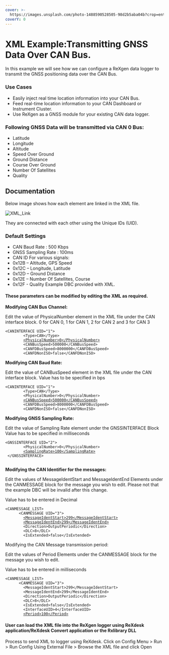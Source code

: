 ```yaml
---
cover: >-
  https://images.unsplash.com/photo-1488590528505-98d2b5aba04b?crop=entropy&cs=tinysrgb&fm=jpg&ixid=MnwxOTcwMjR8MHwxfHNlYXJjaHwzfHx0ZWNofGVufDB8fHx8MTY3NTI3NDQwOA&ixlib=rb-4.0.3&q=80
coverY: 0
---
```


# XML Example:Transmitting GNSS Data Over CAN Bus.

In this example we will see how we can configure a ReXgen data logger to transmit the GNSS positioning data over the CAN Bus.

### Use Cases

* Easily inject real time location information into your CAN Bus.
* Feed real-time location information to your CAN Dashboard or Instrument Cluster.
* Use ReXgen as a GNSS module for your existing CAN data logger.

### Following GNSS Data will be transmitted via CAN 0 Bus:

* Latitude
* Longitude
* Altitude
* Speed Over Ground
* Ground Distance
* Course Over Ground
* Number Of Satellites
* Quality

## Documentation

Below image shows how each element are linked in the XML file.

![XML\_Link](https://itltdgithub.s3.ap-south-1.amazonaws.com/gnss2canonly.png)

They are connected with each other using the Unique IDs (UID).

### Default Settings

* CAN Baud Rate : 500 Kbps
* GNSS Sampling Rate : 100ms
* CAN ID For various signals:
* 0x12B – Altitude, GPS Speed
* 0x12C – Longitude, Latitude
* 0x12D – Ground Distance
* 0x12E – Number Of Satellites, Course
* 0x12F - Quality Example DBC provided with XML.

#### These parameters can be modified by editing the XML as required.

**Modifying CAN Bus Channel:**

Edit the value of PhysicalNumber element in the XML file under the CAN interface block. 0 for CAN 0, 1 for CAN 1, 2 for CAN 2 and 3 for CAN 3

<pre class="language-xml"><code class="lang-xml">&#x3C;CANINTERFACE UID="1">
        &#x3C;Type>CAN&#x3C;/Type>
        <a data-footnote-ref href="#user-content-fn-1">&#x3C;PhysicalNumber>0&#x3C;/PhysicalNumber></a>
        &#x3C;CANBusSpeed>500000&#x3C;/CANBusSpeed>
        &#x3C;CANFDBusSpeed>8000000&#x3C;/CANFDBusSpeed>
        &#x3C;CANFDNonISO>false&#x3C;/CANFDNonISO>
</code></pre>

**Modifying CAN Baud Rate:**

Edit the value of CANBusSpeed element in the XML file under the CAN interface block. Value has to be specified in bps

<pre class="language-xml"><code class="lang-xml">&#x3C;CANINTERFACE UID="1">
        &#x3C;Type>CAN&#x3C;/Type>
        &#x3C;PhysicalNumber>0&#x3C;/PhysicalNumber>
        <a data-footnote-ref href="#user-content-fn-2">&#x3C;CANBusSpeed>500000&#x3C;/CANBusSpeed></a>
        &#x3C;CANFDBusSpeed>8000000&#x3C;/CANFDBusSpeed>
        &#x3C;CANFDNonISO>false&#x3C;/CANFDNonISO>
</code></pre>

**Modifying GNSS Sampling Rate:**

Edit the value of Sampling  Rate element under the GNSSINTERFACE Block Value has to be specified in milliseconds

<pre class="language-xml"><code class="lang-xml">&#x3C;GNSSINTERFACE UID="2">
        &#x3C;PhysicalNumber>0&#x3C;/PhysicalNumber>
        <a data-footnote-ref href="#user-content-fn-3">&#x3C;SamplingRate>100&#x3C;/SamplingRate></a>
 &#x3C;/GNSSINTERFACE>

</code></pre>

**Modifying the CAN Identifier for the messages:**

Edit the values of MessageIdentStart and MessageIdentEnd Elements under the CANMESSAGE block for the message you wish to edit. Please not that the example DBC will be invalid after this change.

Value has to be entered in Decimal

<pre class="language-xml"><code class="lang-xml">&#x3C;CANMESSAGE_LIST>
      &#x3C;CANMESSAGE UID="3">
        <a data-footnote-ref href="#user-content-fn-4">&#x3C;MessageIdentStart>299&#x3C;/MessageIdentStart></a>
        <a data-footnote-ref href="#user-content-fn-5">&#x3C;MessageIdentEnd>299&#x3C;/MessageIdentEnd></a>
        &#x3C;Direction>OutputPeriodic&#x3C;/Direction>
        &#x3C;DLC>8&#x3C;/DLC>
        &#x3C;IsExtended>false&#x3C;/IsExtended>
</code></pre>

Modifying the CAN Message transmission period:

Edit the values of Period Elements under the CANMESSAGE block for the message you wish to edit.

Value has to be entered in milliseconds

<pre class="language-xml"><code class="lang-xml">&#x3C;CANMESSAGE_LIST>
      &#x3C;CANMESSAGE UID="3">
        &#x3C;MessageIdentStart>299&#x3C;/MessageIdentStart>
        &#x3C;MessageIdentEnd>299&#x3C;/MessageIdentEnd>
        &#x3C;Direction>OutputPeriodic&#x3C;/Direction>
        &#x3C;DLC>8&#x3C;/DLC>
        &#x3C;IsExtended>false&#x3C;/IsExtended>
        &#x3C;InterfaceUID>4&#x3C;/InterfaceUID>
        <a data-footnote-ref href="#user-content-fn-6">&#x3C;Period>100&#x3C;/Period></a>
</code></pre>

#### User can load the XML file into the ReXgen logger using ReXdesk application/ReXdesk Convert application or the Rxlibrary DLL

Process to send XML to logger using ReXdesk. Click on Config Menu > Run > Run Config Using External File > Browse the XML file and click Open

[^1]: Edit the value of PhysicalNumber element in the XML file under the CAN interface block. 0 for CAN 0, 1 for CAN 1, 2 for CAN 2 and 3 for CAN 3

[^2]: Edit the value of CANBusSpeed element in the XML file under the CAN interface block. Value has to be specified in bps

[^3]: Edit the value of Sampling Rate element under the GNSSINTERFACE Block Value has to be specified in milliseconds

[^4]: Edit the values of MessageIdentStart Element under the CANMESSAGE block for the message you wish to edit. Please not that the example DBC will be invalid after this change.

    Value has to be entered in Decimal

[^5]: Edit the values of MessageIdentEnd Element under the CANMESSAGE block for the message you wish to edit. Please not that the example DBC will be invalid after this change.

    Value has to be entered in Decimal

[^6]: Edit the values of Period Elements under the CANMESSAGE block for the message you wish to edit.

    Value has to be entered in milliseconds
